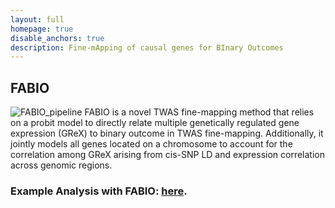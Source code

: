 ```yaml
---
layout: full
homepage: true
disable_anchors: true
description: Fine-mApping of causal genes for BInary Outcomes
---
```

## FABIO
![FABIO\_pipeline](SchematicPlot.png)
FABIO is a novel TWAS fine-mapping method that relies on a probit model to directly relate multiple genetically regulated gene expression (GReX) to binary outcome in TWAS fine-mapping. Additionally, it jointly models all genes located on a chromosome to account for the correlation among GReX arising from cis-SNP LD and expression correlation across genomic regions.

### Example Analysis with FABIO: [here](https://superggbond.github.io/FABIO/documentation/04_mtPGS_Example.html).

